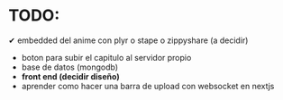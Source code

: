 # TODO:
✔︎ embedded del anime con plyr o stape o zippyshare (a decidir)
* boton para subir el capitulo al servidor propio
* base de datos (mongodb)
* **front end (decidir diseño)**
* aprender como hacer una barra de upload con websocket en nextjs
